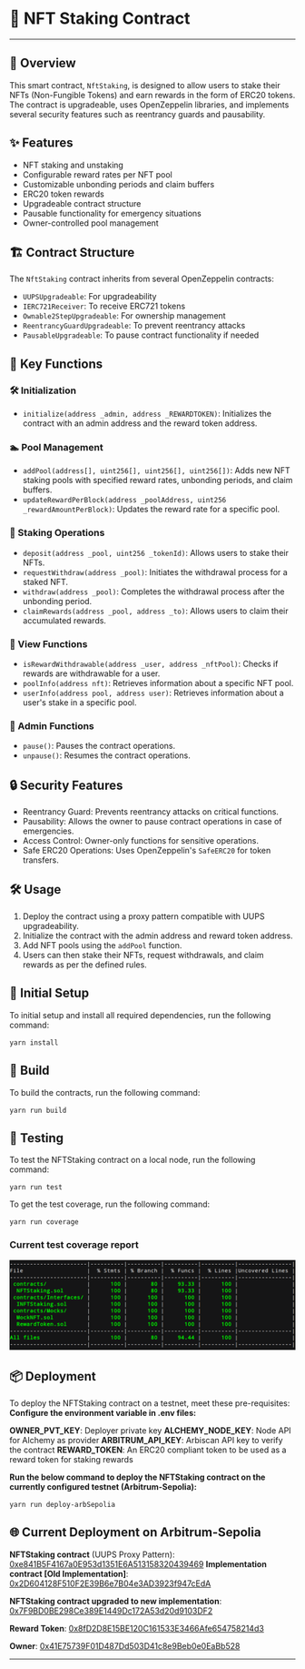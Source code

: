 # 🎨 NFT Staking Contract

---

## 📜 Overview

This smart contract, `NftStaking`, is designed to allow users to stake their NFTs (Non-Fungible Tokens) and earn rewards in the form of ERC20 tokens. The contract is upgradeable, uses OpenZeppelin libraries, and implements several security features such as reentrancy guards and pausability.

## ✨ Features

- NFT staking and unstaking
- Configurable reward rates per NFT pool
- Customizable unbonding periods and claim buffers
- ERC20 token rewards
- Upgradeable contract structure
- Pausable functionality for emergency situations
- Owner-controlled pool management

## 🏗️ Contract Structure

The `NftStaking` contract inherits from several OpenZeppelin contracts:

- `UUPSUpgradeable`: For upgradeability
- `IERC721Receiver`: To receive ERC721 tokens
- `Ownable2StepUpgradeable`: For ownership management
- `ReentrancyGuardUpgradeable`: To prevent reentrancy attacks
- `PausableUpgradeable`: To pause contract functionality if needed

## 🔑 Key Functions

### 🛠️ Initialization

- `initialize(address _admin, address _REWARDTOKEN)`: Initializes the contract with an admin address and the reward token address.

### 🏊 Pool Management

- `addPool(address[], uint256[], uint256[], uint256[])`: Adds new NFT staking pools with specified reward rates, unbonding periods, and claim buffers.
- `updateRewardPerBlock(address _poolAddress, uint256 _rewardAmountPerBlock)`: Updates the reward rate for a specific pool.

### 🔄 Staking Operations

- `deposit(address _pool, uint256 _tokenId)`: Allows users to stake their NFTs.
- `requestWithdraw(address _pool)`: Initiates the withdrawal process for a staked NFT.
- `withdraw(address _pool)`: Completes the withdrawal process after the unbonding period.
- `claimRewards(address _pool, address _to)`: Allows users to claim their accumulated rewards.

### 👀 View Functions

- `isRewardWithdrawable(address _user, address _nftPool)`: Checks if rewards are withdrawable for a user.
- `poolInfo(address nft)`: Retrieves information about a specific NFT pool.
- `userInfo(address pool, address user)`: Retrieves information about a user's stake in a specific pool.

### 🔧 Admin Functions

- `pause()`: Pauses the contract operations.
- `unpause()`: Resumes the contract operations.

## 🔒 Security Features

- Reentrancy Guard: Prevents reentrancy attacks on critical functions.
- Pausability: Allows the owner to pause contract operations in case of emergencies.
- Access Control: Owner-only functions for sensitive operations.
- Safe ERC20 Operations: Uses OpenZeppelin's `SafeERC20` for token transfers.

## 🛠️ Usage

1. Deploy the contract using a proxy pattern compatible with UUPS upgradeability.
2. Initialize the contract with the admin address and reward token address.
3. Add NFT pools using the `addPool` function.
4. Users can then stake their NFTs, request withdrawals, and claim rewards as per the defined rules.

## 🚀 Initial Setup

To initial setup and install all required dependencies, run the following command:

```shell
yarn install
```

## 🔨 Build

To build the contracts, run the following command:

```shell
yarn run build
```

## 🧪 Testing

To test the NFTStaking contract on a local node, run the following command:

```shell
yarn run test
```

To get the test coverage, run the following command:

```shell
yarn run coverage
```

### Current test coverage report

![coverage report](image-1.png)

## 📦 Deployment

To deploy the NFTStaking contract on a testnet, meet these pre-requisites:
**Configure the environment variable in .env files:**

**OWNER_PVT_KEY**: Deployer private key
**ALCHEMY_NODE_KEY**: Node API for Alchemy as provider
**ARBITRUM_API_KEY**: Arbiscan API key to verify the contract
**REWARD_TOKEN**: An ERC20 compliant token to be used as a reward token for staking rewards

**Run the below command to deploy the NFTStaking contract on the currently configured testnet (Arbitrum-Sepolia):**

```shell
yarn run deploy-arbSepolia
```

## 🌐 Current Deployment on Arbitrum-Sepolia

**NFTStaking contract** (UUPS Proxy Pattern): [0xe841B5F4167a0E953d1351E6A513158320439469](https://sepolia.arbiscan.io/address/0xe841B5F4167a0E953d1351E6A513158320439469#code)
**Implementation contract [Old Implementation]**: [0x2D604128F510F2E39B6e7B04e3AD3923f947cEdA](https://sepolia.arbiscan.io/address/0x2D604128F510F2E39B6e7B04e3AD3923f947cEdA#code)

**NFTStaking contract upgraded to new implementation**: [0x7F9BD0BE298Ce389E1449Dc172A53d20d9103DF2](https://sepolia.arbiscan.io/address/0x7f9bd0be298ce389e1449dc172a53d20d9103df2#code)

**Reward Token**: [0x8fD2D8E15BE120C161533E3466Afe654758214d3](https://sepolia.arbiscan.io/address/0x8fD2D8E15BE120C161533E3466Afe654758214d3#code)

**Owner**: [0x41E75739F01D487Dd503D41c8e9Beb0e0EaBb528](https://sepolia.arbiscan.io/address/0x41E75739F01D487Dd503D41c8e9Beb0e0EaBb528)

---
